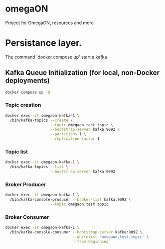 # omegaON
Project for OmegaON, resources and more

# Persistance layer.

The command 'docker compose up' start a kafka 

## Kafka Queue Initialization (for local, non-Docker deployments)
``` bash
docker compose up -d
```

### Topic creation 
``` bash
docker exec -it omegaon-kafka-1 \
  /bin/kafka-topics --create \
                    --topic omegaon.test.topic \
                    --bootstrap-server kafka:9092 \
                    --partitions 1 \
                    --replication-factor 1
```

### Topic list 
``` bash
docker exec -it omegaon-kafka-1 \
  /bin/kafka-topics --list \
                    --bootstrap-server kafka:9092 
```

### Broker Producer
``` bash
docker exec -it omegaon-kafka-1 \
  /bin/kafka-console-producer --broker-list kafka:9092 \
                    --topic omegaon.test.topic
```

### Broker Consumer
``` bash
docker exec -it omegaon-kafka-1 \
  /bin/kafka-console-consumer --bootstrap-server kafka:9092 \
                              --whitelist 'omegaon.test.topic' \
                              --from-beginning
```